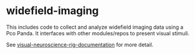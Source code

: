 # widefield-imaging

This includes code to collect and analyze widefield imaging data using a Pco Panda.  It interfaces with other modules/repos to present visual stimuli.

See [visual-neuroscience-rig-documentation](https://github.com/inauhaus/visual-neuroscience-rig-documentation) for more detail.
